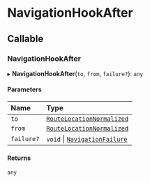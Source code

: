 # NavigationHookAfter

## Callable

### NavigationHookAfter

▸ **NavigationHookAfter**(`to`, `from`, `failure?`): `any`

#### Parameters

| Name | Type |
| :------ | :------ |
| `to` | [`RouteLocationNormalized`](RouteLocationNormalized.md) |
| `from` | [`RouteLocationNormalized`](RouteLocationNormalized.md) |
| `failure?` | `void` \| [`NavigationFailure`](NavigationFailure.md) |

#### Returns

`any`
